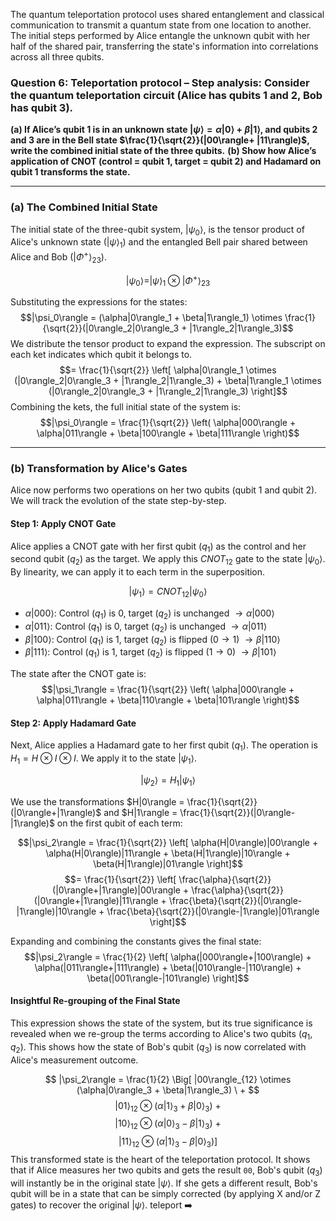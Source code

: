 The quantum teleportation protocol uses shared entanglement and classical communication to transmit a quantum state from one location to another. The initial steps performed by Alice entangle the unknown qubit with her half of the shared pair, transferring the state's information into correlations across all three qubits.

### **Question 6: Teleportation protocol – Step analysis: Consider the quantum teleportation circuit (Alice has qubits 1 and 2, Bob has qubit 3).**
**(a) If Alice’s qubit 1 is in an unknown state $|\psi\rangle = \alpha|0\rangle+ \beta|1\rangle$, and qubits 2 and 3 are in the Bell state $\frac{1}{\sqrt{2}}(|00\rangle+ |11\rangle)$, write the combined initial state of the three qubits.**
**(b) Show how Alice’s application of CNOT (control = qubit 1, target = qubit 2) and Hadamard on qubit 1 transforms the state.**



---

### **(a) The Combined Initial State**

The initial state of the three-qubit system, $|\psi_0\rangle$, is the tensor product of Alice's unknown state ($|\psi\rangle_1$) and the entangled Bell pair shared between Alice and Bob ($|\Phi^+\rangle_{23}$).

$$|\psi_0\rangle = |\psi\rangle_1 \otimes |\Phi^+\rangle_{23}$$

Substituting the expressions for the states:
$$|\psi_0\rangle = (\alpha|0\rangle_1 + \beta|1\rangle_1) \otimes \frac{1}{\sqrt{2}}(|0\rangle_2|0\rangle_3 + |1\rangle_2|1\rangle_3)$$We distribute the tensor product to expand the expression. The subscript on each ket indicates which qubit it belongs to.$$= \frac{1}{\sqrt{2}} \left[ \alpha|0\rangle_1 \otimes (|0\rangle_2|0\rangle_3 + |1\rangle_2|1\rangle_3) + \beta|1\rangle_1 \otimes (|0\rangle_2|0\rangle_3 + |1\rangle_2|1\rangle_3) \right]$$Combining the kets, the full initial state of the system is:$$|\psi_0\rangle = \frac{1}{\sqrt{2}} \left( \alpha|000\rangle + \alpha|011\rangle + \beta|100\rangle + \beta|111\rangle \right)$$

---

### **(b) Transformation by Alice's Gates**

Alice now performs two operations on her two qubits (qubit 1 and qubit 2). We will track the evolution of the state step-by-step.

#### **Step 1: Apply CNOT Gate**
Alice applies a CNOT gate with her first qubit ($q_1$) as the control and her second qubit ($q_2$) as the target. We apply this $CNOT_{12}$ gate to the state $|\psi_0\rangle$. By linearity, we can apply it to each term in the superposition.

$$|\psi_1\rangle = CNOT_{12} |\psi_0\rangle$$

* $\alpha|000\rangle$: Control ($q_1$) is 0, target ($q_2$) is unchanged $\rightarrow \alpha|000\rangle$
* $\alpha|011\rangle$: Control ($q_1$) is 0, target ($q_2$) is unchanged $\rightarrow \alpha|011\rangle$
* $\beta|100\rangle$: Control ($q_1$) is 1, target ($q_2$) is flipped ($0 \rightarrow 1$) $\rightarrow \beta|110\rangle$
* $\beta|111\rangle$: Control ($q_1$) is 1, target ($q_2$) is flipped ($1 \rightarrow 0$) $\rightarrow \beta|101\rangle$

The state after the CNOT gate is:
$$|\psi_1\rangle = \frac{1}{\sqrt{2}} \left( \alpha|000\rangle + \alpha|011\rangle + \beta|110\rangle + \beta|101\rangle \right)$$

#### **Step 2: Apply Hadamard Gate**
Next, Alice applies a Hadamard gate to her first qubit ($q_1$). The operation is $H_1 = H \otimes I \otimes I$. We apply it to the state $|\psi_1\rangle$.

$$|\psi_2\rangle = H_1 |\psi_1\rangle$$

We use the transformations $H|0\rangle = \frac{1}{\sqrt{2}}(|0\rangle+|1\rangle)$ and $H|1\rangle = \frac{1}{\sqrt{2}}(|0\rangle-|1\rangle)$ on the first qubit of each term:

$$|\psi_2\rangle = \frac{1}{\sqrt{2}} \left[ \alpha(H|0\rangle)|00\rangle + \alpha(H|0\rangle)|11\rangle + \beta(H|1\rangle)|10\rangle + \beta(H|1\rangle)|01\rangle \right]$$
$$= \frac{1}{\sqrt{2}} \left[ \frac{\alpha}{\sqrt{2}}(|0\rangle+|1\rangle)|00\rangle + \frac{\alpha}{\sqrt{2}}(|0\rangle+|1\rangle)|11\rangle + \frac{\beta}{\sqrt{2}}(|0\rangle-|1\rangle)|10\rangle + \frac{\beta}{\sqrt{2}}(|0\rangle-|1\rangle)|01\rangle \right]$$

Expanding and combining the constants gives the final state:
$$|\psi_2\rangle = \frac{1}{2} \left[ \alpha(|000\rangle+|100\rangle) + \alpha(|011\rangle+|111\rangle) + \beta(|010\rangle-|110\rangle) + \beta(|001\rangle-|101\rangle) \right]$$

#### **Insightful Re-grouping of the Final State**
This expression shows the state of the system, but its true significance is revealed when we re-group the terms according to Alice's two qubits ($q_1, q_2$). This shows how the state of Bob's qubit ($q_3$) is now correlated with Alice's measurement outcome.

$$
|\psi_2\rangle = \frac{1}{2} \Big[
|00\rangle_{12} \otimes (\alpha|0\rangle_3 + \beta|1\rangle_3) \ +
$$
$$|01\rangle_{12} \otimes (\alpha|1\rangle_3 + \beta|0\rangle_3) \ +$$
$$|10\rangle_{12} \otimes (\alpha|0\rangle_3 - \beta|1\rangle_3) \ +$$
$$
|11\rangle_{12} \otimes (\alpha|1\rangle_3 - \beta|0\rangle_3)
\Big]
$$
This transformed state is the heart of the teleportation protocol. It shows that if Alice measures her two qubits and gets the result `00`, Bob's qubit ($q_3$) will instantly be in the original state $|\psi\rangle$. If she gets a different result, Bob's qubit will be in a state that can be simply corrected (by applying X and/or Z gates) to recover the original $|\psi\rangle$.  teleport ➡️